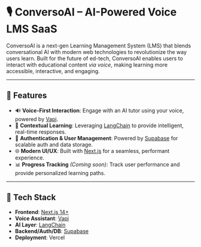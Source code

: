 # 🎙️ ConversoAI – AI-Powered Voice LMS SaaS

ConversoAI is a next-gen Learning Management System (LMS) that blends conversational AI with modern web technologies to revolutionize the way users learn. Built for the future of ed-tech, ConversoAI enables users to interact with educational content *via voice*, making learning more accessible, interactive, and engaging.


---

## 🚀 Features

- 🔊 **Voice-First Interaction**: Engage with an AI tutor using your voice, powered by [Vapi](https://vapi.ai/).
- 🧠 **Contextual Learning**: Leveraging [LangChain](https://www.langchain.com/) to provide intelligent, real-time responses.
- 🔐 **Authentication & User Management**: Powered by [Supabase](https://supabase.com/) for scalable auth and data storage.
- 🌐 **Modern UI/UX**: Built with [Next.js](https://nextjs.org/) for a seamless, performant experience.
- 📊 **Progress Tracking** *(Coming soon)*: Track user performance and provide personalized learning paths.

---

## 🧠 Tech Stack

- **Frontend**: [Next.js 14+](https://nextjs.org/)
- **Voice Assistant**: [Vapi](https://vapi.ai/)
- **AI Layer**: [LangChain](https://www.langchain.com/)
- **Backend/Auth/DB**: [Supabase](https://supabase.com/)
- **Deployment**: Vercel


